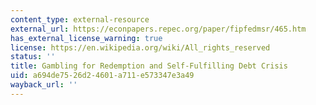 ```yaml
---
content_type: external-resource
external_url: https://econpapers.repec.org/paper/fipfedmsr/465.htm
has_external_license_warning: true
license: https://en.wikipedia.org/wiki/All_rights_reserved
status: ''
title: Gambling for Redemption and Self-Fulfilling Debt Crisis
uid: a694de75-26d2-4601-a711-e573347e3a49
wayback_url: ''
---
```

